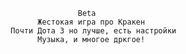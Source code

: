                                                    Beta
                                          Жестокая игра про Кракен
                                    Почти Дота 3 но лучше, есть настройки
                                          Музыка, и многое дркгое!

